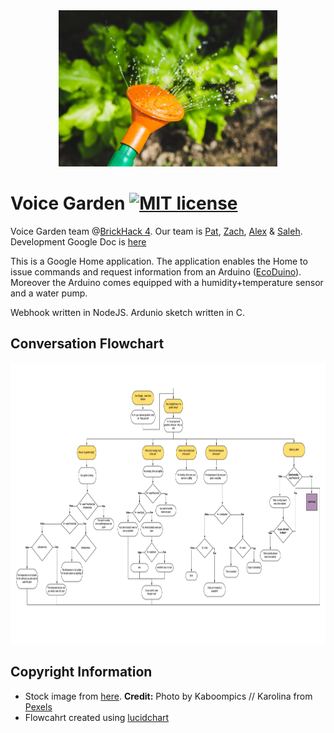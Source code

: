 

<div style="text-align:center"><img src="pics/garden-1920x1920.jpg" height = "250" width="350"></div>


# Voice Garden [![MIT license](https://img.shields.io/badge/license-MIT-lightgrey.svg)](https://raw.githubusercontent.com/SweetmanTech/VoiceGarden/master/LICENSE)

Voice Garden team @[BrickHack 4](https://brickhack.io/). Our team is [Pat](https://github.com/SweetmanTech), [Zach](https://github.com/BronxBombers), [Alex](https://github.com/alex9jk) & [Saleh](https://github.com/qirh).
Development Google Doc is [here](https://docs.google.com/document/d/17A3qvEIXEAEWF4IlBtXKWe8o2696Y7JVG5GbErC8sJk/edit)

This is a Google Home application. The application enables the Home to issue commands and request information from an Arduino ([EcoDuino](https://www.dfrobot.com/product-641.html)). Moreover the Arduino comes equipped with a humidity+temperature sensor and a water pump.

Webhook written in NodeJS. Ardunio sketch written in C.


## Conversation Flowchart


<div style="text-align:center"><img src="pics/flow.png" height = "450" width="650"></div>


## Copyright Information
* Stock image from [here](https://www.pexels.com/photo/watering-plants-with-a-watering-can-6442/). **Credit:** Photo by Kaboompics // Karolina from [Pexels](https://www.pexels.com/photo/watering-plants-with-a-watering-can-6442/)
* Flowcahrt created using [lucidchart](https://www.lucidchart.com)
